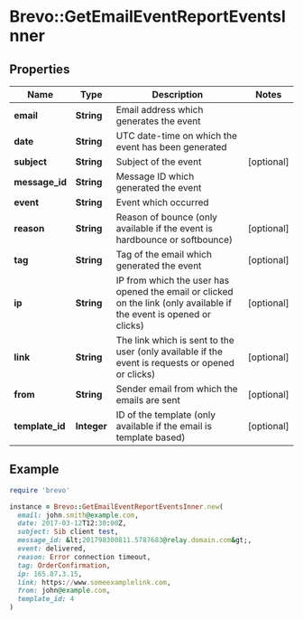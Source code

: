 # Brevo::GetEmailEventReportEventsInner

## Properties

| Name | Type | Description | Notes |
| ---- | ---- | ----------- | ----- |
| **email** | **String** | Email address which generates the event |  |
| **date** | **String** | UTC date-time on which the event has been generated |  |
| **subject** | **String** | Subject of the event | [optional] |
| **message_id** | **String** | Message ID which generated the event |  |
| **event** | **String** | Event which occurred |  |
| **reason** | **String** | Reason of bounce (only available if the event is hardbounce or softbounce) | [optional] |
| **tag** | **String** | Tag of the email which generated the event | [optional] |
| **ip** | **String** | IP from which the user has opened the email or clicked on the link (only available if the event is opened or clicks) | [optional] |
| **link** | **String** | The link which is sent to the user (only available if the event is requests or opened or clicks) | [optional] |
| **from** | **String** | Sender email from which the emails are sent | [optional] |
| **template_id** | **Integer** | ID of the template (only available if the email is template based) | [optional] |

## Example

```ruby
require 'brevo'

instance = Brevo::GetEmailEventReportEventsInner.new(
  email: john.smith@example.com,
  date: 2017-03-12T12:30:00Z,
  subject: Sib client test,
  message_id: &lt;201798300811.5787683@relay.domain.com&gt;,
  event: delivered,
  reason: Error connection timeout,
  tag: OrderConfirmation,
  ip: 165.87.3.15,
  link: https://www.someexamplelink.com,
  from: john@example.com,
  template_id: 4
)
```

